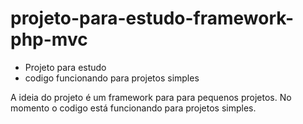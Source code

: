 # projeto-para-estudo-framework-php-mvc
- Projeto para estudo
- codigo funcionando para projetos simples

A ideia do projeto é um framework para para pequenos projetos.
No momento o codigo está funcionando para projetos simples.
